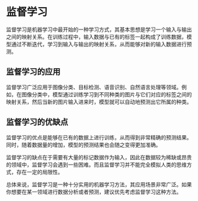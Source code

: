 # 监督学习
监督学习是机器学习中最开始的一种学习方式，其基本思想是学习一个输入与输出之间的映射关系。在训练过程中，输入数据与已有的标签一起构成了训练数据，模型通过不断迭代，学习到输入与输出的映射关系，从而能够对新的输入数据进行预测。

## 监督学习的应用
监督学习广泛应用于图像分类、目标检测、语音识别、自然语言处理等领域。例如，在图像分类中，模型通过训练学习到不同种类的图片与它们对应的标签之间的映射关系，然后当新的图片输入进来时，模型就可以自动地预测出它所属的种类。

## 监督学习的优缺点
监督学习的优点是能够在已有的数据上进行训练，从而得到非常精确的预测结果。同时，随着数据量的增加，模型的预测结果也会随之变得更加准确。

监督学习的缺点在于需要有大量的标记数据作为输入，因此在数据较为稀缺或昂贵的领域中，监督学习会遇到一些困难。而且监督学习并不能完全模拟人类的思维方式，存在一定的局限性。

总体来说，监督学习是一种十分实用的机器学习方法，其应用场景非常广泛。如果你想要在某一领域进行数据分析或者预测，建议优先考虑监督学习这种方法。